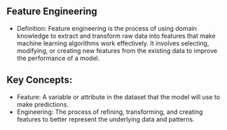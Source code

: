 ## Feature Engineering

* Definition: Feature engineering is the process of using domain knowledge to extract and transform raw data into features that make machine learning algorithms work effectively.
It involves selecting, modifying, or creating new features from the existing data to improve the performance of a model.

## Key Concepts:

* Feature: A variable or attribute in the dataset that the model will use to make predictions.
* Engineering: The process of refining, transforming, and creating features to better represent the underlying data and patterns.
